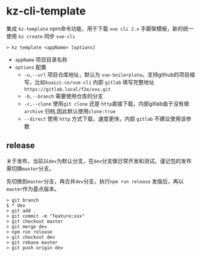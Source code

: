 # kz-cli-template

集成 `kz-template` npm命令功能，用于下载 `vue cli 2.x` 手脚架模板，新的统一使用 `kz create` 同步 `vue-cli`

```
> kz template <appName> [options]
```

* `appName` 项目目录名称
* `options` 配置
  * `-u,--url` 项目仓库地址，默认为 `vue-boilerplate`。支持github的项目缩写，比如`kuaizi-co/vue-cli` 内部 `gitlab` 填写完整地址 `https://gitlab.local/f2e/xxx.git`
  * `-b,--branch` 需要使用仓库的分支
  * `-c,--clone` 使用`git clone` 还是 `http`直接下载，内部gitlab由于没有做 `archive` 归档,因此默认使用`clone:true`
  * `--direct` 使用 `http` 方式下载，速度更快，内部 `gitlab` 不建议使用该参数

## release

关于发布，当前以`dev`为默认分支，在`dev`分支做日常开发和测试。谨记包的发布需切换`master`分支。

先切换到`master`分支，再合并`dev`分支，执行`npm run release` 发版后，再以`master`作为基点版本。

```
> git branch
$ * dev
> git add .
> git commit -m "feature:xxx"
> git checkout master
> git merge dev
> npm run release
> git checkout dev
> git rebase master
> git push origin dev
```
